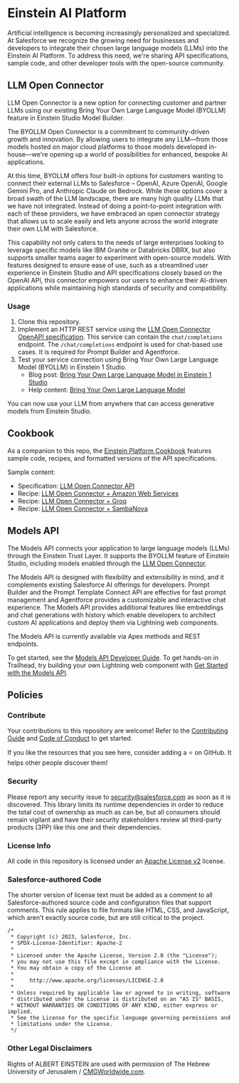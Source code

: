# Einstein AI Platform

Artificial intelligence is becoming increasingly personalized and specialized. At Salesforce we recognize the growing need for businesses and developers to integrate their chosen large language models (LLMs) into the Einstein AI Platform. To address this need, we're sharing API specifications, sample code, and other developer tools with the open-source community.

## LLM Open Connector

LLM Open Connector is a new option for connecting customer and partner LLMs using our existing Bring Your Own Large Language Model (BYOLLM) feature in Einstein Studio Model Builder. 

The BYOLLM Open Connector is a commitment to community-driven growth and innovation. By allowing users to integrate any LLM—from those models hosted on major cloud platforms to those models developed in-house—we're opening up a world of possibilities for enhanced, bespoke AI applications. 

At this time, BYOLLM offers four built-in options for customers wanting to connect their external LLMs to Salesforce – OpenAI, Azure OpenAI, Google Gemini Pro, and Anthropic Claude on Bedrock. While these options cover a broad swath of the LLM landscape, there are many high quality LLMs that we have not integrated. Instead of doing a point-to-point integration with each of these providers, we have embraced an open connector strategy that allows us to scale easily and lets anyone across the world integrate their own LLM with Salesforce.

This capability not only caters to the needs of large enterprises looking to leverage specific models like IBM Granite or Databricks DBRX, but also supports smaller teams eager to experiment with open-source models. With features designed to ensure ease of use, such as a streamlined user experience in Einstein Studio and API specifications closely based on the OpenAI API, this connector empowers our users to enhance their AI-driven applications while maintaining high standards of security and compatibility.

### Usage

1. Clone this repository.
2. Implement an HTTP REST service using the [LLM Open Connector OpenAPI specification](api-specs/llm-open-connector/llm-open-connector.yml). This service can contain the `chat/completions` endpoint. The `/chat/completions` endpoint is used for chat-based use cases. It is required for Prompt Builder and Agentforce.
3. Test your service connection using Bring Your Own Large Language Model (BYOLLM) in Einstein 1 Studio.
   - Blog post: [Bring Your Own Large Language Model in Einstein 1 Studio](https://developer.salesforce.com/blogs/2024/03/bring-your-own-large-language-model-in-einstein-1-studio)
   - Help content: [Bring Your Own Large Language Model](https://help.salesforce.com/s/articleView?id=sf.c360_a_ai_foundation_models.htm)

You can now use your LLM from anywhere that can access generative models from Einstein Studio.

## Cookbook

As a companion to this repo, the [Einstein Platform Cookbook](https://opensource.salesforce.com/einstein-platform/) features sample code, recipes, and formatted versions of the API specifications.

Sample content:

- Specification: [LLM Open Connector API](https://opensource.salesforce.com/einstein-platform/docs/apis/llm-open-connector)
- Recipe: [LLM Open Connector + Amazon Web Services](https://opensource.salesforce.com/einstein-platform/aws)
- Recipe: [LLM Open Connector + Groq](https://opensource.salesforce.com/einstein-platform/groq)
- Recipe: [LLM Open Connector + SambaNova](https://opensource.salesforce.com/einstein-platform/sambanova)

## Models API

The Models API connects your application to large language models (LLMs) through the Einstein Trust Layer. It supports the BYOLLM feature of Einstein Studio, including models enabled through the [LLM Open Connector](#llm-open-connector).

The Models API is designed with flexibility and extensibility in mind, and it complements existing Salesforce AI offerings for developers. Prompt Builder and the Prompt Template Connect API are effective for fast prompt management and Agentforce provides a customizable and interactive chat experience. The Models API provides additional features like embeddings and chat generations with history which enable developers to architect custom AI applications and deploy them via Lightning web components.

The Models API is currently available via Apex methods and REST endpoints. 

To get started, see the [Models API Developer Guide](https://developer.salesforce.com/docs/einstein/genai/guide/models-api.html). To get hands-on in Trailhead, try building your own Lightning web component with [Get Started with the Models API](https://trailhead.salesforce.com/content/learn/modules/get-started-with-einstein-models-api).

## Policies

### Contribute

Your contributions to this repository are welcome! Refer to the [Contributing Guide](CONTRIBUTING.md) and [Code of Conduct](CODE_OF_CONDUCT.md) to get started.

If you like the resources that you see here, consider adding a ⭐ on GitHub. It helps other people discover them!

### Security

Please report any security issue to [security@salesforce.com](mailto:security@salesforce.com)
as soon as it is discovered. This library limits its runtime dependencies in
order to reduce the total cost of ownership as much as can be, but all consumers
should remain vigilant and have their security stakeholders review all third-party
products (3PP) like this one and their dependencies.

### License Info

All code in this repository is licensed under an [Apache License v2](LICENSE) license.

### Salesforce-authored Code

The shorter version of license text must be added as a comment to all Salesforce-authored source code and configuration files that support comments. This rule applies to file formats like HTML, CSS, and JavaScript, which aren't exactly source code, but are still critical to the project.

```
/*
 * Copyright (c) 2023, Salesforce, Inc.
 * SPDX-License-Identifier: Apache-2
 *
 * Licensed under the Apache License, Version 2.0 (the "License");
 * you may not use this file except in compliance with the License.
 * You may obtain a copy of the License at
 *
 *     http://www.apache.org/licenses/LICENSE-2.0
 *
 * Unless required by applicable law or agreed to in writing, software
 * distributed under the License is distributed on an "AS IS" BASIS,
 * WITHOUT WARRANTIES OR CONDITIONS OF ANY KIND, either express or implied.
 * See the License for the specific language governing permissions and
 * limitations under the License.
 */
```

### Other Legal Disclaimers

Rights of ALBERT EINSTEIN are used with permission of The Hebrew University of Jerusalem / [CMGWorldwide.com](http://cmgworldwide.com/).
